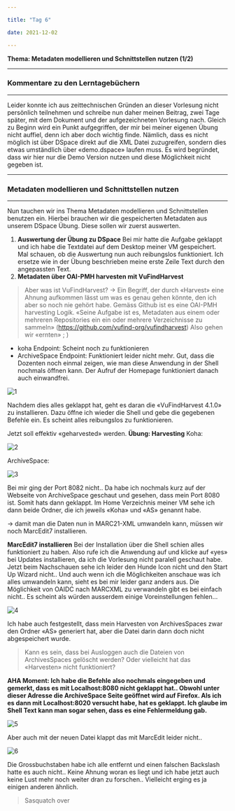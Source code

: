 ```yaml
---

title: "Tag 6"

date: 2021-12-02

---
```



**Thema: Metadaten modellieren und Schnittstellen nutzen (1/2)**


---
###  Kommentare zu den Lerntagebüchern
---
Leider konnte ich aus zeittechnischen Gründen an dieser Vorlesung nicht persönlich teilnehmen und schreibe nun daher meinen Beitrag, zwei Tage später, mit dem Dokument und der aufgezeichneten Vorlesung nach.
Gleich zu Beginn wird ein Punkt aufgegriffen, der mir bei meiner eigenen Übung nicht auffiel, denn ich aber doch wichtig finde. Nämlich, dass es nicht möglich ist über DSpace direkt auf die XML Datei zuzugreifen, sondern dies etwas umständlich über «demo.dspace» laufen muss. Es wird begründet, dass wir hier nur die Demo Version nutzen und diese Möglichkeit nicht gegeben ist.

---
###  Metadaten modellieren und Schnittstellen nutzen
---
Nun tauchen wir ins Thema Metadaten modellieren und Schnittstellen benutzen ein. Hierbei brauchen wir die gespeicherten Metadaten aus unserem DSpace Übung. Diese sollen wir zuerst auswerten.

1. **Auswertung der Übung zu DSpace**
Bei mir hatte die Aufgabe geklappt und ich habe die Textdatei auf dem Desktop meiner VM gespeichert. Mal schauen, ob die Auswertung nun auch reibungslos funktioniert.
Ich ersetze wie in der Übung beschrieben meine erste Zeile Text durch den angepassten Text. 
2. **Metadaten über OAI-PMH harvesten mit VuFindHarvest**
> Aber was ist VuFindHarvest? -> Ein Begriff, der durch «Harvest» eine Ahnung aufkommen lässt um was es genau gehen könnte, den ich aber so noch nie gehört habe. Gemäss Github ist es eine OAI-PMH harvesting Logik. «Seine Aufgabe ist es, Metadaten aus einem oder mehreren Repositories ein ein oder mehrere Verzeichnisse zu sammeln» (https://github.com/vufind-org/vufindharvest)
Also gehen wir «ernten» ; )
- koha Endpoint: Scheint noch zu funktionieren
- ArchiveSpace Endpoint: Funktioniert leider nicht mehr. Gut, dass die Dozenten noch einmal zeigen, wie man diese Anwendung in der Shell nochmals öffnen kann. Der Aufruf der Homepage funktioniert danach auch einwandfrei.

![1](https://user-images.githubusercontent.com/90785896/144898318-524da275-f4d4-4da6-a44d-d2bded8ec318.png)

 
Nachdem dies alles geklappt hat, geht es daran die «VuFindHarvest 4.1.0» zu installieren. 
Dazu öffne ich wieder die Shell und gebe die gegebenen Befehle ein. Es scheint alles reibungslos zu funktionieren.

Jetzt soll effektiv «geharvested» werden.
**Übung: Harvesting**
Koha:

![2](https://user-images.githubusercontent.com/90785896/144898367-04f615eb-fb9a-40f8-adb0-ec9bcf176c20.png)


ArchiveSpace:

![3](https://user-images.githubusercontent.com/90785896/144898399-6fbf5e09-cbbf-40a5-a334-b59ccf8f378c.png)


Bei mir ging der Port 8082 nicht.. Da habe ich nochmals kurz auf der Webseite von ArchiveSpace geschaut und gesehen, dass mein Port 8080 ist. Somit hats dann geklappt.
Im Home Verzeichnis meiner VM sehe ich dann beide Ordner, die ich jeweils «Koha» und «AS» genannt habe.

-> damit man die Daten nun in MARC21-XML umwandeln kann, müssen wir noch MarcEdit7 installieren.

**MarcEdit7 installieren**
Bei der Installation über die Shell schien alles funktioniert zu haben. Also rufe ich die Anwendung auf und klicke auf «yes» bei Updates installieren, da ich die Vorlesung nicht paralell geschaut habe.
Jetzt beim Nachschauen sehe ich leider den Hunde Icon nicht und den Start Up Wizard nicht..
Und auch wenn ich die Möglichkeiten anschaue was ich alles umwandeln kann, sieht es bei mir leider ganz anders aus. Die Möglichkeit von OAIDC nach MARCXML zu verwandeln gibt es bei einfach nicht.. Es scheint als würden ausserdem einige Voreinstellungen fehlen…

![4](https://user-images.githubusercontent.com/90785896/144898490-72898675-8aa4-4da6-b0c8-2ad9398ebd76.png)

 
Ich habe auch festgestellt, dass mein Harvesten von ArchivesSpaces zwar den Ordner «AS» generiert hat, aber die Datei darin dann doch nicht abgespeichert wurde.
> Kann es sein, dass bei Ausloggen auch die Dateien von ArchivesSpaces gelöscht werden? Oder vielleicht hat das «Harvesten» nicht funktioniert?
> 
**AHA Moment: Ich habe die Befehle also nochmals eingegeben und gemerkt, dass es mit Localhost:8080 nicht geklappt hat.. Obwohl unter dieser Adresse die ArchiveSpace Seite geöffnet wird auf Firefox. Als ich es dann mit Localhost:8020 versucht habe, hat es geklappt. Ich glaube im Shell Text kann man sogar sehen, dass es eine Fehlermeldung gab.**

![5](https://user-images.githubusercontent.com/90785896/144898508-94bebd46-78c9-4df5-8f45-3d6314a877d8.png)


Aber auch mit der neuen Datei klappt das mit MarcEdit leider nicht..

![6](https://user-images.githubusercontent.com/90785896/144898545-b71e76ca-fb8b-4461-bb74-c5cb23be3045.png)

Die Grossbuchstaben habe ich alle entfernt und einen falschen Backslash hatte es auch nicht.. Keine Ahnung woran es liegt und ich habe jetzt auch keine Lust mehr noch weiter dran zu forschen.. Vielleicht erging es ja einigen anderen ähnlich.

>Sasquatch over

